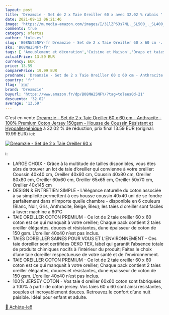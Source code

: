 ```yaml
---
layout: post
title: 'Dreamzie - Set de 2 x Taie Oreiller 60 x avec 32.02 % rabais '
date: 2021-09-12 06:21:46
image: 'https://m.media-amazon.com/images/I/31lZP63s7NL._SL500_._SL400_.jpg'
comments: true
category: ofertas
author: 'tole.es'
slug: 'B08NW25NFY-fr Dreamzie - Set de 2 x Taie Oreiller 60 x 60 cm -...'
sku: 'B08NW25NFY-fr'
tags: [ 'Ameublement et décoration','Cuisine et Maison','Draps et taies doreillers','Linge de lit et oreillers','Literie et linge de maison','Taies doreillers','dreamzie', ]
actualPrice: 13.59 EUR
currency: EUR
price: 13.59
comparePrice: 19.99 EUR
prodname: 'Dreamzie - Set de 2 x Taie Oreiller 60 x 60 cm - Anthracite - 100% Premium Coton Jersey 150gsm - Housse de Coussin Résistant et Hypoallergénique'
country: 'fr'
flag: '🇫🇷'
brand: 'Dreamzie'
buyurl: 'https://www.amazon.fr/dp/B08NW25NFY/?tag=tolees0d-21'
descuento: '32.02'
average: '13.59'
---
```


C'est en vente [Dreamzie - Set de 2 x Taie Oreiller 60 x 60 cm - Anthracite - 100% Premium Coton Jersey 150gsm - Housse de Coussin Résistant et Hypoallergénique](https://www.amazon.fr/dp/B08NW25NFY/?tag=tolees0d-21)  à  32.02 % de réduction, prix final  13.59 EUR (original: 19.99 EUR) ici:

[![Dreamzie - Set de 2 x Taie Oreiller 60 x](https://m.media-amazon.com/images/I/31lZP63s7NL._SL500_._SL400_.jpg)](https://www.amazon.fr/dp/B08NW25NFY/?tag=tolees0d-21)

ℹ️:

- LARGE CHOIX - Grâce à la multitude de tailles disponibles, vous êtes sûrs de trouver un lot de taie d’oreiller qui convienne à votre oreiller: Coussin 40x40 cm, Oreiller 40x60 cm, Coussin 40x80 cm, Oreiller 80x80 cm, Oreiller 60x60 cm, Oreiller 65x65 cm, Oreiller 50x70 cm, Oreiller 40x145 cm
- DESIGN & ENTRETIEN SIMPLE - L’élégance naturelle du coton associée à sa simplicité permettent à ces housse coussin 40x40 uni de se fondre parfaitement dans n’importe quelle chambre - disponible en 6 couleurs (Blanc, Noir, Gris, Anthracite, Beige, Bleu); les taies d oreiller sont faciles à laver: machine à 60°C
- TAIE OREILLER COTON PREMIUM - Ce lot de 2 taie oreiller 60 x 60 coton est ce qui manquait à votre oreiller; Chaque pack contient 2 taies oreiller élégantes, douces et résistantes, dune épaisseur de coton de 150 gsm. L’oreiller 40x40 n’est pas inclus.
- TAIES DOREILLER SAINES POUR VOUS ET L’ENVIRONNEMENT - Ces taie doreiller sont certifiées OEKO TEX, label qui garantit l’absence totale de produits chimiques nocifs à l’intérieur du produit; Faites le choix d’une taie doreiller respectueuse de votre santé et de l’environnement.
- TAIE OREILLER COTON PREMIUM - Ce lot de 2 taie oreiller 60 x 60 coton est ce qui manquait à votre oreiller; Chaque pack contient 2 taies oreiller élégantes, douces et résistantes, dune épaisseur de coton de 150 gsm. L’oreiller 40x40 n’est pas inclus.
- 100% JERSEY COTON - Vos taie d oreiller 60x60 coton sont fabriquées à 100% à partir de coton jersey. Vos taies 60 x 60 sont ainsi résistantes, souples et incroyablement douces. Retrouvez le confort d’une nuit paisible. Idéal pour enfant et adulte.

[🛒 Achète-le!!](https://www.amazon.fr/dp/B08NW25NFY/?tag=tolees0d-21)
